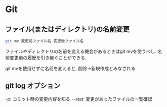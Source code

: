 # Git

## ファイル(またはディレクトリ)の名前変更

```bash
git mv 変更前ファイル名 変更後ファイル名
```

ファイルやディレクトリの名前を変える機会があるときはgit mvを使うべし. 名前変更前の履歴を引き継ぐことができる.

git mvを使用せずに名前を変えると, 削除->新規作成とみなされる.

## git log オプション
-p: コミット時の変更内容を知る
--stat: 変更があったファイルの一覧確認

